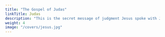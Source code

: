 ```yaml
---
title: "The Gospel of Judas"
linkTitle: Judas
description: "This is the secret message of judgment Jesus spoke with Judas Iscariot over 8 days, 3 days before he celebrated Passover"
weight: 4
image: "/covers/jesus.jpg"
---
```

